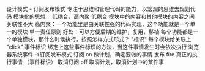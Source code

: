 设计模式 - 订阅发布模式
专注于思维和管理代码的能力，以宏观的思维去规划代码
模块化的思想：
低耦合，高内聚
低耦合:模块中的内容和其他模块的内容之间关联性不大
高内聚：一个功能里是由关联性强的代码实现，这个功能就是一个单一的模块 单一责任原则 
好处：可以方便后期的维护，复用，移植
每个功能都是一个单独模块，那什么时候执行，按照怎样方式形式？
"标识" 每个模块给关联上
"click" 事件标识  绑定上这些事件标识的方法，当这件事情发生时会依次执行
浏览器系统事件 ->订阅发布模式
订阅 on   做计划，确定要做的事情
发布 fire  真正的执行事情 （事件标识）
取消订阅 off   取消计划，取消计划中的某件事





